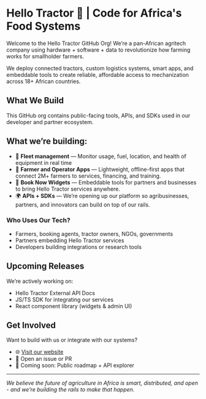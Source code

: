 # Hello Tractor 🚜 | Code for Africa's Food Systems

Welcome to the Hello Tractor GitHub Org! We’re a pan-African agritech company using hardware + software + data to revolutionize how farming works for smallholder farmers.

We deploy connected tractors, custom logistics systems, smart apps, and embeddable tools to create reliable, affordable access to mechanization across 18+ African countries.

## What We Build

This GitHub org contains public-facing tools, APIs, and SDKs used in our developer and partner ecosystem.

## What we’re building:

- 🧠 **Fleet management** — Monitor usage, fuel, location, and health of equipment in real time
- 📲 **Farmer and Operator Apps** — Lightweight, offline-first apps that connect 2M+ farmers to services, financing, and training.
- 🧩 **Book Now Widgets** — Embeddable tools for partners and businesses to bring Hello Tractor services anywhere.
- 🌍 **APIs + SDKs** — We’re opening up our platform so agribusinesses, partners, and innovators can build on top of our rails.

### Who Uses Our Tech?

- Farmers, booking agents, tractor owners, NGOs, governments
- Partners embedding Hello Tractor services
- Developers building integrations or research tools

## Upcoming Releases

We’re actively working on:

- Hello Tractor External API Docs
- JS/TS SDK for integrating our services
- React component library (widgets & admin UI)

## Get Involved

Want to build with us or integrate with our systems?

- 🌐 [Visit our website](https://hellotractor.com)
- 💬 Open an issue or PR
- 🧠 Coming soon: Public roadmap + API explorer

---

_We believe the future of agriculture in Africa is smart, distributed, and open - and we’re building the rails to make that happen._
